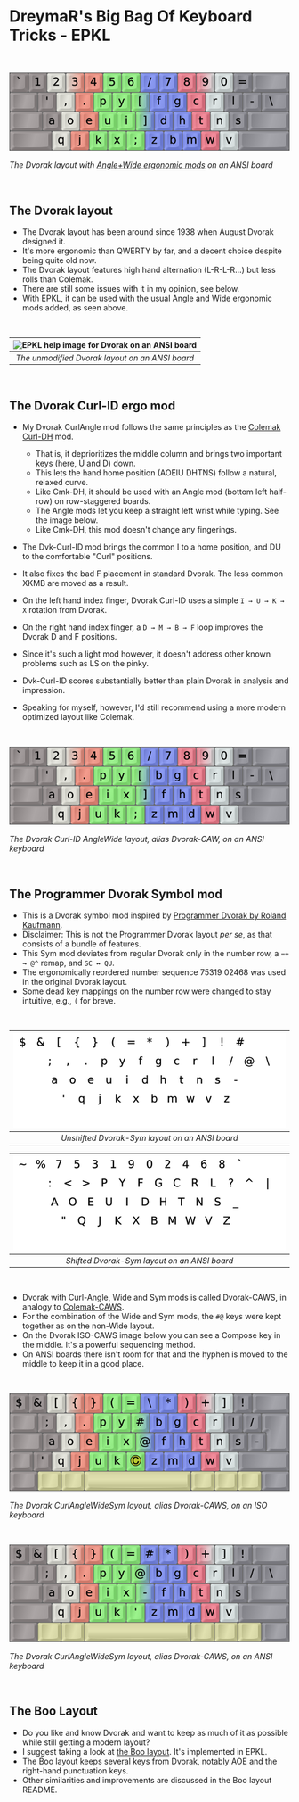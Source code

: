 DreymaR's Big Bag Of Keyboard Tricks - EPKL
===========================================
<br>

![EPKL help image for Dvorak-AWide on an ANSI board](./_Res/Dvorak_ANS-AWide_EPKL.png)

_The Dvorak layout with [Angle+Wide ergonomic mods][BB_AWi] on an ANSI board_

<br>

The Dvorak layout
-----------------
- The Dvorak layout has been around since 1938 when August Dvorak designed it.
- It's more ergonomic than QWERTY by far, and a decent choice despite being quite old now.
- The Dvorak layout features high hand alternation (L-R-L-R...) but less rolls than Colemak.
- There are still some issues with it in my opinion, see below.
- With EPKL, it can be used with the usual Angle and Wide ergonomic mods added, as seen above.
<br>

|![EPKL help image for Dvorak on an ANSI board](./Dvk-eD_ANS/state0.png)|
|   :---:   |
|_The unmodified Dvorak layout on an ANSI board_|

<br>

The Dvorak Curl-ID ergo mod
---------------------------
- My Dvorak CurlAngle mod follows the same principles as the [Colemak Curl-DH][BB_CAW] mod.
    - That is, it deprioritizes the middle column and brings two important keys (here, U and D) down.
    - This lets the hand home position (AOEIU DHTNS) follow a natural, relaxed curve.
    - Like Cmk-DH, it should be used with an Angle mod (bottom left half-row) on row-staggered boards.
    - The Angle mods let you keep a straight left wrist while typing. See the image below.
    - Like Cmk-DH, this mod doesn't change any fingerings.

- The Dvk-Curl-ID mod brings the common I to a home position, and DU to the comfortable "Curl" positions.
- It also fixes the bad F placement in standard Dvorak. The less common XKMB are moved as a result.
- On the left hand index finger, Dvorak Curl-ID uses a simple `I → U → K → X` rotation from Dvorak.
- On the right hand index finger, a `D → M → B → F` loop improves the Dvorak D and F positions.
- Since it's such a light mod however, it doesn't address other known problems such as LS on the pinky.
- Dvk-Curl-ID scores substantially better than plain Dvorak in analysis and impression.
- Speaking for myself, however, I'd still recommend using a more modern optimized layout like Colemak.
<br>

![EPKL help image for Dvorak-Curl(ID)AWide on an ANSI board](./_Res/Dvorak_ANS-CurlAWide_EPKL.png)

_The Dvorak Curl-ID AngleWide layout, alias Dvorak-CAW, on an ANSI keyboard_

<br>

The Programmer Dvorak Symbol mod
--------------------------------
- This is a Dvorak symbol mod inspired by [Programmer Dvorak by Roland Kaufmann][PrgDvk].
- Disclaimer: This is not the Programmer Dvorak layout _per se_, as that consists of a bundle of features.
- This Sym mod deviates from regular Dvorak only in the number row, a `=+ → @^` remap, and `SC ↔ QU`.
- The ergonomically reordered number sequence 75319 02468 was used in the original Dvorak layout.
- Some dead key mappings on the number row were changed to stay intuitive, e.g., `(` for breve.
<br>

|![EPKL help image for Dvorak-Sym on an ANSI board, unshifted](./Dvk-eD_ANS_Sym/state0.png)|
|   :---:   |
|_Unshifted Dvorak-Sym layout on an ANSI board_|

|![EPKL help image for Dvorak-Sym on an ANSI board, shifted](./Dvk-eD_ANS_Sym/state1.png)|
|   :---:   |
|_Shifted Dvorak-Sym layout on an ANSI board_|

<br>

- Dvorak with Curl-Angle, Wide and Sym mods is called Dvorak-CAWS, in analogy to [Colemak-CAWS][BB_Erg].
- For the combination of the Wide and Sym mods, the `#@` keys were kept together as on the non-Wide layout.
- On the Dvorak ISO-CAWS image below you can see a Compose key in the middle. It's a powerful sequencing method.
- On ANSI boards there isn't room for that and the hyphen is moved to the middle to keep it in a good place.
<br>

![EPKL help image for Dvorak-CAWS on an ISO board](./_Res/Dvorak_ISO-CAWS_s0_EPKL.png)

_The Dvorak CurlAngleWideSym layout, alias Dvorak-CAWS, on an ISO keyboard_

<br>

![EPKL help image for Dvorak-CAWS on an ANSI board](./_Res/Dvorak_ANS-CAWS_s0_EPKL.png)

_The Dvorak CurlAngleWideSym layout, alias Dvorak-CAWS, on an ANSI keyboard_

<br>

The Boo Layout
--------------
- Do you like and know Dvorak and want to keep as much of it as possible while still getting a modern layout?
- I suggest taking a look at [the Boo layout][BooLay]. It's implemented in EPKL.
- The Boo layout keeps several keys from Dvorak, notably AOE and the right-hand punctuation keys.
- Other similarities and improvements are discussed in the Boo layout README.


[BB_Erg]: https://dreymar.colemak.org/ergo-mods.html (DreymaR's Big Bag of Tricks on ergo mods)
[BB_AWi]: https://dreymar.colemak.org/ergo-mods.html#AngleWide (DreymaR's Big Bag of Tricks on Angle+Wide ergo mods)
[BB_CAW]: https://dreymar.colemak.org/ergo-mods.html#CurlDH (DreymaR's Big Bag of Tricks on the Curl-DH ergo mod)
[PrgDvk]: https://www.kaufmann.no/roland/dvorak/ (Programmer Dvorak, by Roland Kaufmann)
[BooLay]: ../Boo/ (The Boo layout in EPKL)
